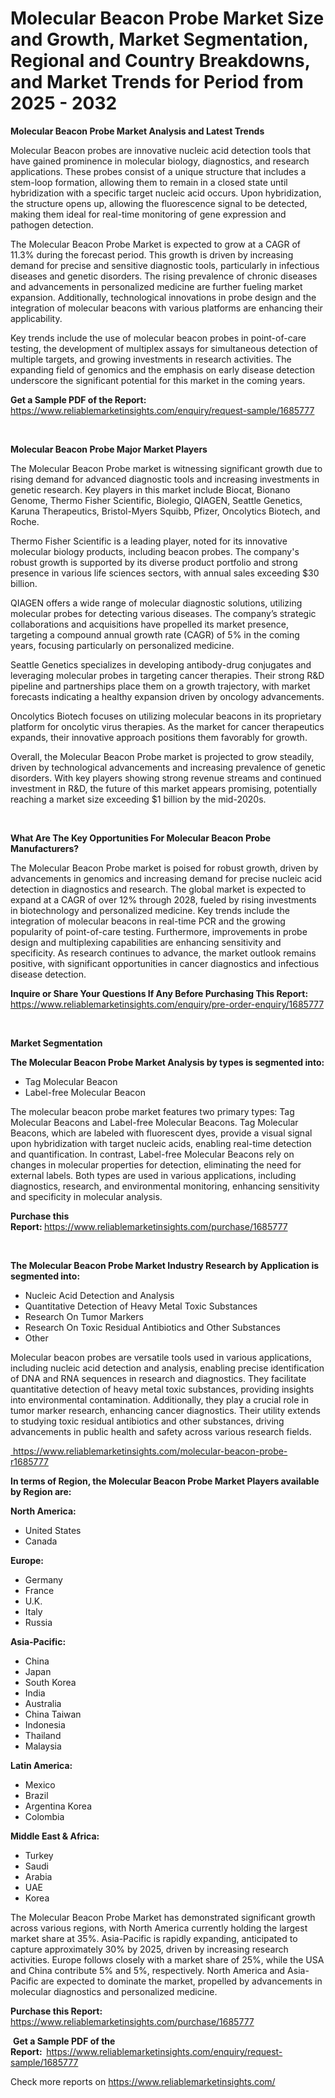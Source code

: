 <p><h1>Molecular Beacon Probe Market Size and Growth, Market Segmentation, Regional and Country Breakdowns, and Market Trends for Period from 2025 -  2032</h1></p><p><strong>Molecular Beacon Probe Market Analysis and Latest Trends</strong></p>
<p><p>Molecular Beacon probes are innovative nucleic acid detection tools that have gained prominence in molecular biology, diagnostics, and research applications. These probes consist of a unique structure that includes a stem-loop formation, allowing them to remain in a closed state until hybridization with a specific target nucleic acid occurs. Upon hybridization, the structure opens up, allowing the fluorescence signal to be detected, making them ideal for real-time monitoring of gene expression and pathogen detection.</p><p>The Molecular Beacon Probe Market is expected to grow at a CAGR of 11.3% during the forecast period. This growth is driven by increasing demand for precise and sensitive diagnostic tools, particularly in infectious diseases and genetic disorders. The rising prevalence of chronic diseases and advancements in personalized medicine are further fueling market expansion. Additionally, technological innovations in probe design and the integration of molecular beacons with various platforms are enhancing their applicability.</p><p>Key trends include the use of molecular beacon probes in point-of-care testing, the development of multiplex assays for simultaneous detection of multiple targets, and growing investments in research activities. The expanding field of genomics and the emphasis on early disease detection underscore the significant potential for this market in the coming years.</p></p>
<p><strong>Get a Sample PDF of the Report:&nbsp;</strong> <a href="https://www.reliablemarketinsights.com/enquiry/request-sample/1685777?utm_campaign=2514&utm_medium=2&utm_source=Github&utm_content=ia&utm_term=04032025&utm_id=molecular-beacon-probe">https://www.reliablemarketinsights.com/enquiry/request-sample/1685777</a></p>
<p>&nbsp;</p>
<p><strong>Molecular Beacon Probe Major Market Players</strong></p>
<p><p>The Molecular Beacon Probe market is witnessing significant growth due to rising demand for advanced diagnostic tools and increasing investments in genetic research. Key players in this market include Biocat, Bionano Genome, Thermo Fisher Scientific, Biolegio, QIAGEN, Seattle Genetics, Karuna Therapeutics, Bristol-Myers Squibb, Pfizer, Oncolytics Biotech, and Roche.</p><p>Thermo Fisher Scientific is a leading player, noted for its innovative molecular biology products, including beacon probes. The company's robust growth is supported by its diverse product portfolio and strong presence in various life sciences sectors, with annual sales exceeding $30 billion.</p><p>QIAGEN offers a wide range of molecular diagnostic solutions, utilizing molecular probes for detecting various diseases. The company’s strategic collaborations and acquisitions have propelled its market presence, targeting a compound annual growth rate (CAGR) of 5% in the coming years, focusing particularly on personalized medicine.</p><p>Seattle Genetics specializes in developing antibody-drug conjugates and leveraging molecular probes in targeting cancer therapies. Their strong R&D pipeline and partnerships place them on a growth trajectory, with market forecasts indicating a healthy expansion driven by oncology advancements.</p><p>Oncolytics Biotech focuses on utilizing molecular beacons in its proprietary platform for oncolytic virus therapies. As the market for cancer therapeutics expands, their innovative approach positions them favorably for growth.</p><p>Overall, the Molecular Beacon Probe market is projected to grow steadily, driven by technological advancements and increasing prevalence of genetic disorders. With key players showing strong revenue streams and continued investment in R&D, the future of this market appears promising, potentially reaching a market size exceeding $1 billion by the mid-2020s.</p></p>
<p>&nbsp;</p>
<p><strong>What Are The Key Opportunities For Molecular Beacon Probe Manufacturers?</strong></p>
<p><p>The Molecular Beacon Probe market is poised for robust growth, driven by advancements in genomics and increasing demand for precise nucleic acid detection in diagnostics and research. The global market is expected to expand at a CAGR of over 12% through 2028, fueled by rising investments in biotechnology and personalized medicine. Key trends include the integration of molecular beacons in real-time PCR and the growing popularity of point-of-care testing. Furthermore, improvements in probe design and multiplexing capabilities are enhancing sensitivity and specificity. As research continues to advance, the market outlook remains positive, with significant opportunities in cancer diagnostics and infectious disease detection.</p></p>
<p><strong>Inquire or Share Your Questions If Any Before Purchasing This Report:</strong> <a href="https://www.reliablemarketinsights.com/enquiry/pre-order-enquiry/1685777?utm_campaign=2514&utm_medium=2&utm_source=Github&utm_content=ia&utm_term=04032025&utm_id=molecular-beacon-probe">https://www.reliablemarketinsights.com/enquiry/pre-order-enquiry/1685777</a></p>
<p>&nbsp;</p>
<p><strong>Market Segmentation</strong></p>
<p><strong>The Molecular Beacon Probe Market Analysis by types is segmented into:</strong></p>
<p><ul><li>Tag Molecular Beacon</li><li>Label-free Molecular Beacon</li></ul></p>
<p><p>The molecular beacon probe market features two primary types: Tag Molecular Beacons and Label-free Molecular Beacons. Tag Molecular Beacons, which are labeled with fluorescent dyes, provide a visual signal upon hybridization with target nucleic acids, enabling real-time detection and quantification. In contrast, Label-free Molecular Beacons rely on changes in molecular properties for detection, eliminating the need for external labels. Both types are used in various applications, including diagnostics, research, and environmental monitoring, enhancing sensitivity and specificity in molecular analysis.</p></p>
<p><strong>Purchase this Report:&nbsp;</strong><a href="https://www.reliablemarketinsights.com/purchase/1685777?utm_campaign=2514&utm_medium=2&utm_source=Github&utm_content=ia&utm_term=04032025&utm_id=molecular-beacon-probe">https://www.reliablemarketinsights.com/purchase/1685777</a></p>
<p>&nbsp;</p>
<p><strong>The Molecular Beacon Probe Market Industry Research by Application is segmented into:</strong></p>
<p><ul><li>Nucleic Acid Detection and Analysis</li><li>Quantitative Detection of Heavy Metal Toxic Substances</li><li>Research On Tumor Markers</li><li>Research On Toxic Residual Antibiotics and Other Substances</li><li>Other</li></ul></p>
<p><p>Molecular beacon probes are versatile tools used in various applications, including nucleic acid detection and analysis, enabling precise identification of DNA and RNA sequences in research and diagnostics. They facilitate quantitative detection of heavy metal toxic substances, providing insights into environmental contamination. Additionally, they play a crucial role in tumor marker research, enhancing cancer diagnostics. Their utility extends to studying toxic residual antibiotics and other substances, driving advancements in public health and safety across various research fields.</p></p>
<p><a href="https://www.reliablemarketinsights.com/molecular-beacon-probe-r1685777?utm_campaign=2514&utm_medium=2&utm_source=Github&utm_content=ia&utm_term=04032025&utm_id=molecular-beacon-probe">&nbsp;https://www.reliablemarketinsights.com/molecular-beacon-probe-r1685777</a></p>
<p><strong>In terms of Region, the Molecular Beacon Probe Market Players available by Region are:</strong></p>
<p>
    <p> <strong> North America: </strong>
        <ul>
            <li>United States</li>
            <li>Canada</li>
        </ul>
        </p> 
    <p> <strong> Europe: </strong>
        <ul>
            <li>Germany</li>
            <li>France</li>
            <li>U.K.</li>
            <li>Italy</li>
            <li>Russia</li>
        </ul>
        </p> 
    <p> <strong> Asia-Pacific: </strong>
        <ul>
            <li>China</li>
            <li>Japan</li>
            <li>South Korea</li>
            <li>India</li>
            <li>Australia</li>
            <li>China Taiwan</li>
            <li>Indonesia</li>
            <li>Thailand</li>
            <li>Malaysia</li>
        </ul>
        </p> 
    <p> <strong> Latin America: </strong>
        <ul>
            <li>Mexico</li>
            <li>Brazil</li>
            <li>Argentina Korea</li>
            <li>Colombia</li>
        </ul>
        </p> 
    <p> <strong> Middle East & Africa: </strong>
        <ul>
            <li>Turkey</li>
            <li>Saudi</li>
            <li>Arabia</li>
            <li>UAE</li>
            <li>Korea</li>
        </ul>
    </p>
    </p>
<p><p>The Molecular Beacon Probe Market has demonstrated significant growth across various regions, with North America currently holding the largest market share at 35%. Asia-Pacific is rapidly expanding, anticipated to capture approximately 30% by 2025, driven by increasing research activities. Europe follows closely with a market share of 25%, while the USA and China contribute 5% and 5%, respectively. North America and Asia-Pacific are expected to dominate the market, propelled by advancements in molecular diagnostics and personalized medicine.</p></p>
<p><strong>Purchase this Report: </strong><a href="https://www.reliablemarketinsights.com/purchase/1685777?utm_campaign=2514&utm_medium=2&utm_source=Github&utm_content=ia&utm_term=04032025&utm_id=molecular-beacon-probe">https://www.reliablemarketinsights.com/purchase/1685777</a></p>
<p>&nbsp;<strong>Get a Sample PDF of the Report:&nbsp;&nbsp;</strong><a href="https://www.reliablemarketinsights.com/enquiry/request-sample/1685777?utm_campaign=2514&utm_medium=2&utm_source=Github&utm_content=ia&utm_term=04032025&utm_id=molecular-beacon-probe">https://www.reliablemarketinsights.com/enquiry/request-sample/1685777</a></p>
<p><strong></strong></p>
<p>Check more reports on <a href="https://www.reliablemarketinsights.com/?utm_campaign=2514&utm_medium=2&utm_source=Github&utm_content=ia&utm_term=04032025&utm_id=molecular-beacon-probe">https://www.reliablemarketinsights.com/</a></p>